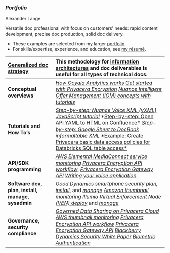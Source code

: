 ### ***Portfolio***


Alexander Lange

Versatile doc professional with focus on customers' needs:
rapid content development, precise doc production, solid doc delivery.


* These examples are selected from my larger [portfolio](https://drive.google.com/drive/folders/1g49otR25uScJohghNVq3G6w17F2IaPLL?usp=drive_link).  
* For skills/expertise, experience, and education, see [my résumé](https://docs.google.com/document/d/1fCr-DEYLC6hjAs8B0wbgeOjEKv7oaCuUL446HzmWKNU/edit?tab=t.0#heading=h.6qalw1nx4vo2).

| [Generalized doc strategy](https://docs.google.com/document/d/1zggcfhZpc-Iw7oxNNP3ZFZYKkJGpRLywdIiq9ON96wg/edit?tab=t.0)  | This methodology for [information architectures](https://docs.google.com/document/d/1zggcfhZpc-Iw7oxNNP3ZFZYKkJGpRLywdIiq9ON96wg/edit?tab=t.0) and doc deliverables is useful for all types of technical docs. |
| :---- | :---- |
| **Conceptual overviews**  | [*How Ooyala Analytics works*](https://drive.google.com/file/d/1Ecay_LkBWZLA61phbE5eCd5Tvck9Gr-6/view?usp=sharing) *[Get started with Privacera Encryption](https://drive.google.com/file/d/1V2qaDtHXihtkY20ESG6zhcS01XV4Imbc/view?usp=sharing)* [*Nuance Intelligent Offer Management (IOM) concepts with tutorials*](https://drive.google.com/file/d/1lX3Dlu9I7bEnX1j0goWt1YJ6KumwzDBt/view?usp=sharing) |
| **Tutorials and How To’s** | [*Step-by-step: Nuance Voice XML (vXML) JavaScript tutorial*](https://drive.google.com/file/d/1cZrpz_cpheDleE0KyTqNOxShIKs7Ab3d/view?usp=sharing)  *[Step-by-step: Open API YAML to HTML on Confluence*](https://drive.google.com/file/d/1hyE6pZzrBgcGvSxwpncAMHQNpeQhjWzs/view?usp=sharing) [*Step-by-step: Google Sheet to DocBook informaltable XML*](https://drive.google.com/file/d/1mAJfMsDXF3wE8hjaW2_Skc_uOlP-sJaA/view?usp=sharing) *[Example: Create Privacera basic data access policies for Databricks SQL table access*](https://privacera.com/docs/en/example--create-basic-policies-for-databricks-sql-table-access-553228.html) |
| **API/SDK  programming** | [*AWS Elemental MediaConnect service monitoring*](https://docs.aws.amazon.com/mediaconnect/latest/ug/emx.thumbnails.html) [*Privacera Encryption API workflow*](https://drive.google.com/file/d/1V2qaDtHXihtkY20ESG6zhcS01XV4Imbc/view?usp=sharing), [*Privacera Encryption Gateway API*](https://drive.google.com/file/d/1OFteY0vAKiawcuraMCZ3memkHN-JRNBQ/view?usp=sharing) *[Writing your voice application](https://drive.google.com/file/d/1cZrpz_cpheDleE0KyTqNOxShIKs7Ab3d/view?usp=sharing)*  |
| **Software dev, plan, install, manage, sysadmin** | [*Good Dynamics smartphone security plan, install,*](https://drive.google.com/file/d/16ATMXM8hhMvId6VmzUo0NkHQsJNYXWN0/view?usp=sharing) and [*manage*](https://drive.google.com/file/d/1gnU4JtR7fDTA-yaRTdLTfenoqFqs_IYz/view?usp=sharing) [*Amazon thumbnail monitoring*](https://docs.aws.amazon.com/mediaconnect/latest/ug/monitor-with-thumbnails.html) *[Illumio Virtual Enforcement Node (VEN) deploy](https://drive.google.com/file/d/1L8256hJV2tkR5JTQ02kCpIIESgoIurwk/view?usp=sharing)* and [*manage*](https://drive.google.com/file/d/1RtqU-mW1amWf0yVqp2aPVbHf4M7LVyUS/view?usp=sharing) |
| **Governance, security compliance** | [*Governed Data Sharing on Privacera Cloud*](https://drive.google.com/file/d/1H9QIOug44n3aME56pTY1_9x1d_wpUpXj/view?usp=sharing) *[AWS thumbnail monitoring](https://docs.aws.amazon.com/mediaconnect/latest/ug/monitor-with-thumbnails.html) [Privacera Encryption API workflow](https://drive.google.com/file/d/1V2qaDtHXihtkY20ESG6zhcS01XV4Imbc/view?usp=sharing)* [*Privacera Encryption Gateway API*](https://drive.google.com/file/d/1OFteY0vAKiawcuraMCZ3memkHN-JRNBQ/view?usp=sharing) *[Blackberry Dynamics Security White Paper](https://drive.google.com/file/d/1XqG-DRaabzrVHDVfDHQ0U-FDRHrvsAX4/view?usp=sharing) [Biometric Authentication](https://drive.google.com/file/d/1CFPo7OibYGq-PWN9KtK_0BtmNzIymVgg/view?usp=sharing)* |


